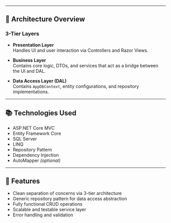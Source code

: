 
---

## 🧱 Architecture Overview

### 3-Tier Layers

- **Presentation Layer**  
  Handles UI and user interaction via Controllers and Razor Views.

- **Business Layer**  
  Contains core logic, DTOs, and services that act as a bridge between the UI and DAL.

- **Data Access Layer (DAL)**  
  Contains `AppDbContext`, entity configurations, and repository implementations.

---

## 📚 Technologies Used

- ASP.NET Core MVC  
- Entity Framework Core  
- SQL Server  
- LINQ  
- Repository Pattern  
- Dependency Injection  
- AutoMapper *(optional)*

---

## 🧩 Features

- Clean separation of concerns via 3-tier architecture  
- Generic repository pattern for data access abstraction  
- Fully functional CRUD operations  
- Scalable and testable service layer  
- Error handling and validation



